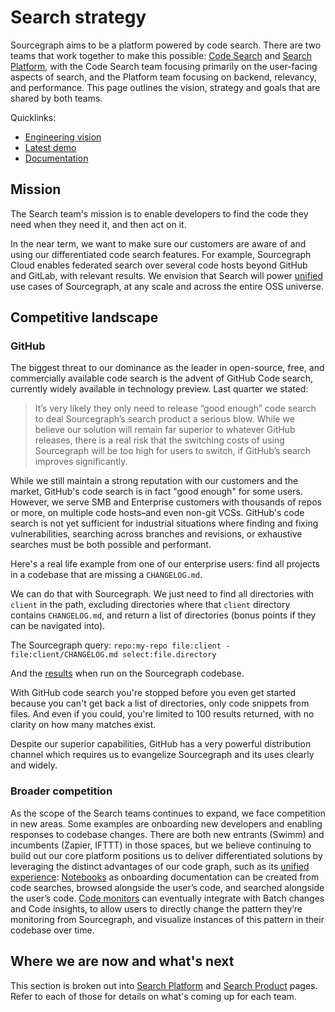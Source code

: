 # Search strategy

Sourcegraph aims to be a platform powered by code search. There are two teams that work together to make this possible: [Code Search](../../../departments/engineering/teams/code-search/index.md) and [Search Platform](../../../departments/engineering/teams/search/index.md), with the Code Search team focusing primarily on the user-facing aspects of search, and the Platform team focusing on backend, relevancy, and performance. This page outlines the vision, strategy and goals that are shared by both teams.

Quicklinks:

- [Engineering vision](../../../departments/engineering/index.md#product-vision-and-strategy)
- [Latest demo](https://www.youtube.com/watch?v=XLfE2YuRwvw)
- [Documentation](https://docs.sourcegraph.com/code_search/)

## Mission

The Search team's mission is to enable developers to find the code they need when they need it, and then act on it.

In the near term, we want to make sure our customers are aware of and using our differentiated code search features. For example, Sourcegraph Cloud enables federated search over several code hosts beyond GitHub and GitLab, with relevant results. We envision that Search will power [unified](../index.md#deliver-a-unified-experience) use cases of Sourcegraph, at any scale and across the entire OSS universe.

## Competitive landscape

### GitHub

The biggest threat to our dominance as the leader in open-source, free, and commercially available code search is the advent of GitHub Code search, currently widely available in technology preview. Last quarter we stated:

> It’s very likely they only need to release “good enough” code search to deal Sourcegraph’s search product a serious blow. While we believe our solution will remain far superior to whatever GitHub releases, there is a real risk that the switching costs of using Sourcegraph will be too high for users to switch, if GitHub’s search improves significantly.

While we still maintain a strong reputation with our customers and the market, GitHub's code search is in fact "good enough" for some users. However, we serve SMB and Enterprise customers with thousands of repos or more, on multiple code hosts–and even non-git VCSs. GitHub's code search is not yet sufficient for industrial situations where finding and fixing vulnerabilities, searching across branches and revisions, or exhaustive searches must be both possible and performant.

Here's a real life example from one of our enterprise users: find all projects in a codebase that are missing a `CHANGELOG.md`.

We can do that with Sourcegraph. We just need to find all directories with `client` in the path, excluding directories where that `client` directory contains `CHANGELOG.md`, and return a list of directories (bonus points if they can be navigated into).

The Sourcegraph query: `repo:my-repo file:client -file:client/CHANGELOG.md select:file.directory`

And the [results](https://sourcegraph.com/search?q=context:global+repo:%5Egithub%5C.com/sourcegraph/sourcegraph%24+file:client+-file:client/CHANGELOG.md+select:file.directory&patternType=literal) when run on the Sourcegraph codebase.

With GitHub code search you're stopped before you even get started because you can't get back a list of directories, only code snippets from files. And even if you could, you're limited to 100 results returned, with no clarity on how many matches exist.

Despite our superior capabilities, GitHub has a very powerful distribution channel which requires us to evangelize Sourcegraph and its uses clearly and widely.

### Broader competition

As the scope of the Search teams continues to expand, we face competition in new areas. Some examples are onboarding new developers and enabling responses to codebase changes. There are both new entrants (Swimm) and incumbents (Zapier, IFTTT) in those spaces, but we believe continuing to build out our core platform positions us to deliver differentiated solutions by leveraging the distinct advantages of our code graph, such as its [unified experience](../index.md#deliver-a-unified-experience): [Notebooks](https://sourcegraph.com/notebooks?tab=explore) as onboarding documentation can be created from code searches, browsed alongside the user’s code, and searched alongside the user’s code. [Code monitors](https://sourcegraph.com/code-monitoring) can eventually integrate with Batch changes and Code insights, to allow users to directly change the pattern they’re monitoring from Sourcegraph, and visualize instances of this pattern in their codebase over time.

## Where we are now and what's next

This section is broken out into [Search Platform](index.md) and [Search Product](product.md) pages. Refer to each of those for details on what's coming up for each team.

